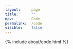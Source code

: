 ```yaml
---
layout: 	page
title: 		""
nav: 		Code
permalink:	/code
visible:	false
---
```


{%		include about/code.html		%}


